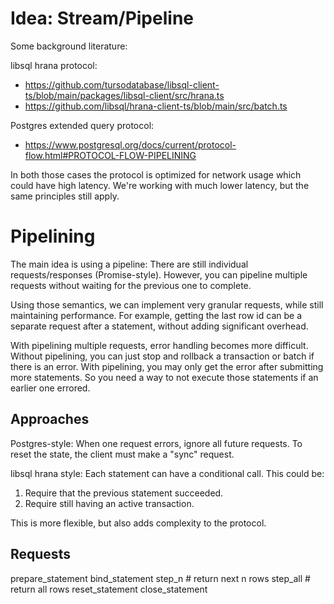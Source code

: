 # Idea: Stream/Pipeline

Some background literature:

libsql hrana protocol:

- https://github.com/tursodatabase/libsql-client-ts/blob/main/packages/libsql-client/src/hrana.ts
- https://github.com/libsql/hrana-client-ts/blob/main/src/batch.ts

Postgres extended query protocol:

- https://www.postgresql.org/docs/current/protocol-flow.html#PROTOCOL-FLOW-PIPELINING

In both those cases the protocol is optimized for network usage which could have high latency.
We're working with much lower latency, but the same principles still apply.

# Pipelining

The main idea is using a pipeline:
There are still individual requests/responses (Promise-style).
However, you can pipeline multiple requests without waiting for the previous one to complete.

Using those semantics, we can implement very granular requests, while still maintaining performance. For example, getting the last row id can be a separate request after a statement, without adding significant overhead.

With pipelining multiple requests, error handling becomes more difficult. Without pipelining, you can just stop and rollback a transaction or batch if there is an error. With pipelining, you may only get the error after submitting more statements. So you need a way to not execute those statements if an earlier one errored.

## Approaches

Postgres-style:
When one request errors, ignore all future requests.
To reset the state, the client must make a "sync" request.

libsql hrana style:
Each statement can have a conditional call. This could be:

1. Require that the previous statement succeeded.
2. Require still having an active transaction.

This is more flexible, but also adds complexity to the protocol.

## Requests

prepare_statement
bind_statement
step_n # return next n rows
step_all # return all rows
reset_statement
close_statement
